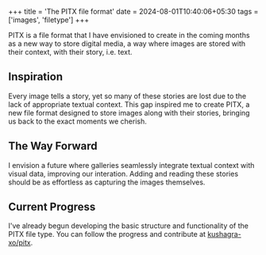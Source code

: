 +++
title = 'The PITX file format'
date = 2024-08-01T10:40:06+05:30
tags = ['images', 'filetype']
+++

PITX is a file format that I have envisioned to create in the coming months as a new way to store digital media, a way where images are stored with their context, with their story, i.e. text.

## Inspiration

Every image tells a story, yet so many of these stories are lost due to the lack of appropriate textual context. This gap inspired me to create PITX, a new file format designed to store images along with their stories, bringing us back to the exact moments we cherish.

## The Way Forward

I envision a future where galleries seamlessly integrate textual context with visual data, improving our interation. Adding and reading these stories should be as effortless as capturing the images themselves.

## Current Progress

I've already begun developing the basic structure and functionality of the PITX file type. You can follow the progress and contribute at [kushagra-xo/pitx](https://github.com/kushagra-xo/pitx).